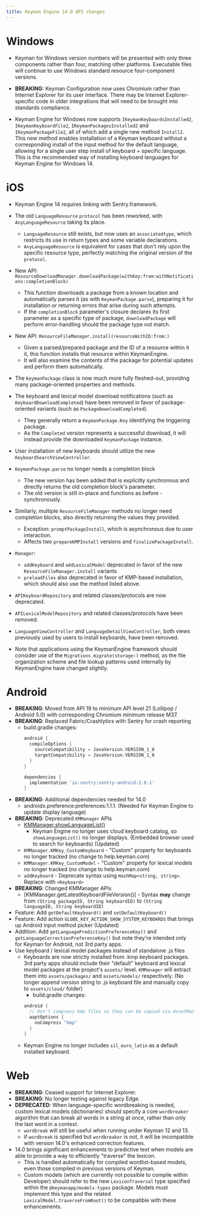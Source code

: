 ```yaml
---
title: Keyman Engine 14.0 API changes
---
```


# Windows

* Keyman for Windows version numbers will be presented with only three
  components rather than four, matching other platforms. Executable files will
  continue to use Windows standard resource four-component versions.

* **BREAKING:** Keyman Configuration now uses Chromium rather than Internet Explorer for its
  user interface. There may be Internet Explorer-specific code in older
  integrations that will need to be brought into standards compliance.

* Keyman Engine for Windows now supports `IKeymanKeyboardsInstalled2`,
  `IKeymanKeyboardFile2`, `IKeymanPackagesInstalled2` and `IKeymanPackageFile2`,
  all of which add a single new method `Install2`. This new method enables
  installation of a Keyman keyboard without a corresponding install of the input
  method for the default language, allowing for a single user step install of
  keyboard + specific language. This is the recommended way of installing
  keyboard languages for Keyman Engine for Windows 14.

# iOS

* Keyman Engine 14 requires linking with Sentry.framework.

* The old `LanguageResource` `protocol` has been reworked, with
  `AnyLanguageResource` taking its place.
    - `LanguageResource` still exists, but now uses an `associatedtype`, which
      restricts its use in return types and some variable declarations.
    - `AnyLanguageResource` is equivalent for cases that don't rely upon the
      specific resource type, perfectly matching the original version of the
      `protocol`.
* New API:
  `ResourceDownloadManager.downloadPackage(withKey:from:withNotifications:completionBlock)`
    - This function downloads a package from a known location and automatically
      parses it (as with `KeymanPackage.parse`), preparing it for installation
      or returning errors that arise during such attempts.
    - If the `completionBlock` parameter's closure declares its first parameter
      as a specific type of package, `downloadPackage` will perform
      error-handling should the package type not match.
* New API:  `ResourceFileManager.install(resourceWithID:from:)`
    - Given a parsed/prepared package and the ID of a resource within it it,
      this function installs that resource within KeymanEngine.
    - It will also examine the contents of the package for potential updates and
      perform them automatically.
* The `KeymanPackage` class is now much more fully fleshed-out, providing many
  package-oriented properties and methods.
* The keyboard and lexical model download notifications (such as
  `KeyboardDownloadCompleted`) have been removed in favor of package-oriented
  variants (such as `PackageDownloadCompleted`).
    - They generally return a `KeymanPackage.Key` identifying the triggering
      package.
    - As the `Completed` version represents a successful download, it will
      instead provide the downloaded `KeymanPackage` instance.
* User installation of new keyboards should utilize the new
  `KeyboardSearchViewController`.
* `KeymanPackage.parse` no longer needs a completion block
    - The new version has been added that is explicitly synchronous and directly
      returns the old completion block's parameter.
    - The old version is still in-place and functions as before - synchronously.
* Similarly, multiple `ResourceFileManager` methods no longer need completion
  blocks, also directly returning the values they provided.
   - Exception:  `promptPackageInstall`, which is asynchronous due to user
     interaction.
   - Affects two `prepareKMPInstall` versions and `finalizePackageInstall`.
* `Manager`:
   - `addKeyboard` and `addLexicalModel` deprecated in favor of the new
     `ResourceFileManager.install` variants
   - `preloadFiles` also deprecated in favor of KMP-based installation, which
     should also use the method listed above.
* `APIKeyboardRepository` and related classes/protocols are now deprecated.
* `APILexicalModelRepository` and related classes/protocols have been removed.
* `LanguageViewController` and `LanguageDetailViewController`, both views
  previously used by users to install keyboards, have been removed.
* Note that applications using the KeymanEngine framework should consider use of
  the `Migrations.migrate(storage:)` method, as the file organization scheme and
  file lookup patterns used internally by KeymanEngine have changed slightly.

# Android

* **BREAKING**: Moved from API 19 to minimum API level 21 (Lollipop / Android
  5.0) with corresponding Chromium minimum release M37.
* **BREAKING**: Replaced Fabric/Crashlytics with Sentry for crash reporting
  * build.gradle changes:
    ```gradle
    android {
      compileOptions {
        sourceCompatibility = JavaVersion.VERSION_1_8
        targetCompatibility = JavaVersion.VERSION_1_8
      }
    }

    dependencies {
      implementation 'io.sentry:sentry-android:2.0.1'
    }
    ```
* **BREAKING**: Additional dependencies needed for 14.0
  * androidx.preference:preferences:1.1.1. (Needed for Keyman Engine to update
    display language)
* **BREAKING**: Deprecated `KMManager` APIs
  * [KMManager.showLanguageList()](https://help.keyman.com/developer/engine/android/current-version/KMManager/showLanguageList)
    - Keyman Engine no longer uses cloud keyboard catalog, so
      `showLanguageList()` no longer displays. (Embedded browser used to search
      for keyboards) (Updated)
  * `KMManager.KMKey_CustomKeyboard` - "Custom" property for keyboards no longer
    tracked (no change to help.keyman.com)
  * `KMManager.KMKey_CustomModel` - "Custom" property for lexical models no
    longer tracked (no change to help.keyman.com)
  * `addKeyboard` - Deprecate syntax using `HashMap<string, string>`. Replace
    with `<Keyboard>`
* **BREAKING**: Changed KMManager APIs
  * [KMManager.getLatestKeyboardFileVersion()] - Syntax **may** change from
    `(String packageID, String keyboardID)` to `(String languageID, String
    keyboardID)`
* Feature: Add `getDefaultKeyboard()` and `setDefaultKeyboard()`
* Feature: Add action `GLOBE_KEY_ACTION_SHOW_SYSTEM_KEYBOARDS` that brings up
  Android input method picker (Updated)
* Addition: Add `getLanguagePredictionPreferenceKey()` and
  `getLanguageCorrectionPreferenceKey()` but note they're intended only for
  Keyman for Android, not 3rd party apps.
* Use keyboard / lexical model packages instead of standalone .js files
  * Keyboards are now strictly installed from .kmp keyboard packages. 3rd party
    apps should include their "default" keyboard and lexical model packages at
    the project's `assets/` level. `KMManager` will extract them into
    `assets/packages/` and `assets/models/` respectively. (No longer append
    version string to .js keyboard file and manually copy to `assets/cloud/`
    folder)
    * build.gradle changes:
    ```gradle
    android {
      // Don't compress kmp files so they can be copied via AssetManager
      aaptOptions {
        noCompress "kmp"
      }
    }
    ```
  * Keyman Engine no longer includes `sil_euro_latin` as a default installed
    keyboard.

# Web

* **BREAKING**: Ceased support for Internet Explorer.
* **BREAKING**: No longer testing against legacy Edge.
* **DEPRECATED**:  When language-specific wordbreaking is needed, custom lexical
  models (dictionaries) should specify a core `wordbreaker` algorithm that can
  break all words in a string at once, rather than only the last word in a
  context.
  - `wordbreak` will still be useful when running under Keyman 12 and 13.
  - if `wordbreak` is specified but `wordbreaker` is not, it will be
    incompatible with version 14.0's enhanced correction features.
* 14.0 brings significant enhancements to predictive text when models are able
  to provide a way to efficiently "traverse" the lexicon.
  - This is handled automatically for compiled wordlist-based models, even those
    compiled in previous versions of Keyman.
  - Custom models (which are currently not possible to compile within Developer)
    should refer to the new `LexiconTraversal` type specified within the
    `@keymanapp/models-types` package.  Models must implement this type and the
    related `LexicalModel.traverseFromRoot()` to be compatible with these
    enhancements.
